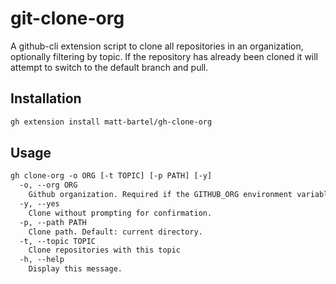 # git-clone-org

A github-cli extension script to clone all repositories in an organization, optionally filtering by topic. If the repository has already been cloned it will attempt to switch to the default branch and pull.

## Installation

```bash
gh extension install matt-bartel/gh-clone-org
```

## Usage

```txt
gh clone-org -o ORG [-t TOPIC] [-p PATH] [-y]
  -o, --org ORG
    Github organization. Required if the GITHUB_ORG environment variable is not set.
  -y, --yes
    Clone without prompting for confirmation.
  -p, --path PATH
    Clone path. Default: current directory.
  -t, --topic TOPIC
    Clone repositories with this topic
  -h, --help
    Display this message.
```
